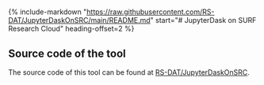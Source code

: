 #

{% include-markdown "https://raw.githubusercontent.com/RS-DAT/JupyterDaskOnSRC/main/README.md" start="# JupyterDask on SURF Research Cloud" heading-offset=2 %}


## Source code of the tool

The source code of this tool can be found at [RS-DAT/JupyterDaskOnSRC](https://github.com/RS-DAT/JupyterDaskOnSRC).
